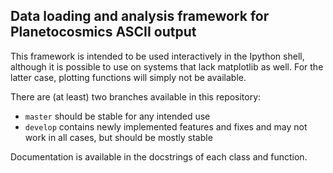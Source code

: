 ## Data loading and analysis framework for Planetocosmics ASCII output

This framework is intended to be used interactively in the Ipython shell, although it is possible to use on systems that lack matplotlib as well. For the latter case, plotting functions will simply not be available.

There are (at least) two branches available in this repository: 
- `master` should be stable for any intended use
- `develop` contains newly implemented features and fixes and may not work in all cases, but should be mostly stable

Documentation is available in the docstrings of each class and function.

